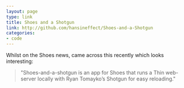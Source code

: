 ```yaml
---
layout: page
type: link
title: Shoes and a Shotgun
link: http://github.com/hansineffect/Shoes-and-a-Shotgun
categories: 
- code
---
```

Whilst on the Shoes news, came across this recently which looks interesting:  

>"Shoes-and-a-shotgun is an app for Shoes that runs a Thin web-server locally with Ryan Tomayko’s Shotgun for easy reloading."
